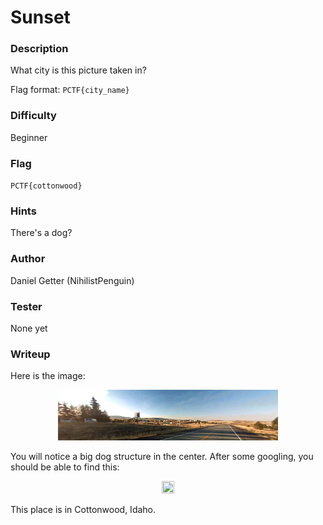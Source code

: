 # Sunset

### Description
What city is this picture taken in?

Flag format: `PCTF{city_name}`

### Difficulty
Beginner

### Flag
`PCTF{cottonwood}`

### Hints
There's a dog?

### Author
Daniel Getter (NihilistPenguin)

### Tester
None yet

### Writeup

Here is the image:

<p align="center"><img src="sunset.png" width=70%  height=70%></p>

You will notice a big dog structure in the center. After some googling, you should be able to find this: 
<p align="center"><img src="https://github.com/MasonCompetitiveCyber/PatriotCTF-2022/raw/main/writeup-images/dog.png" width=20%  height=20%></p>

This place is in Cottonwood, Idaho.